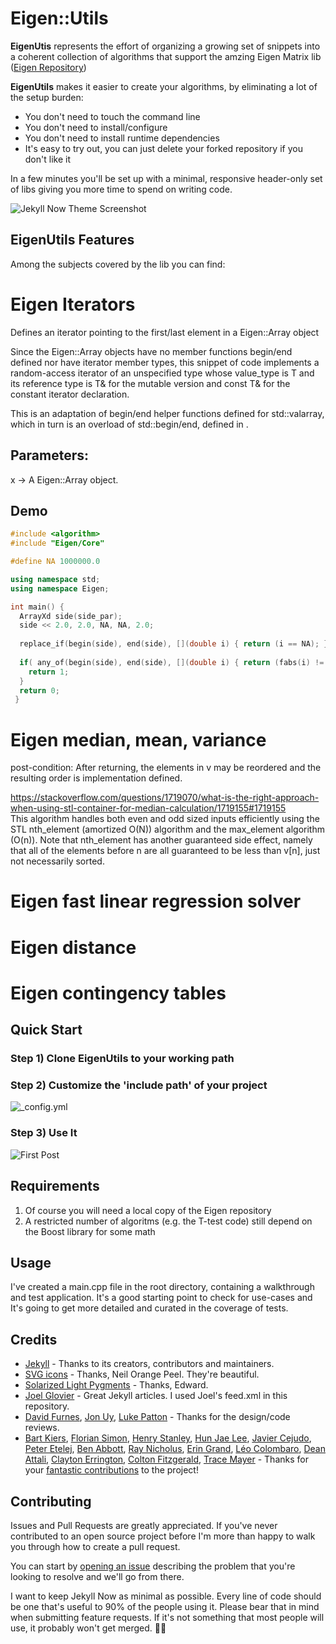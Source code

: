 # Eigen::Utils

**EigenUtis** represents the effort of organizing a growing set of snippets into a coherent collection of algorithms that support the amzing Eigen Matrix lib ([Eigen Repository](http://eigen.tuxfamily.org/index.php))

**EigenUtils** makes it easier to create your algorithms, by eliminating a lot of the setup burden:

- You don't need to touch the command line
- You don't need to install/configure
- You don't need to install runtime dependencies
- It's easy to try out, you can just delete your forked repository if you don't like it

In a few minutes you'll be set up with a minimal, responsive header-only set of libs giving you more time to spend on writing code.

![Jekyll Now Theme Screenshot](/images/jekyll-now-theme-screenshot.jpg "Jekyll Now Theme Screenshot")


## EigenUtils Features

Among the subjects covered by the lib you can find:


# Eigen Iterators
Defines an iterator pointing to the first/last element in a Eigen::Array object

Since the Eigen::Array objects have no member functions begin/end defined nor have iterator member types, this snippet of code implements a random-access iterator of an unspecified type whose value_type is T and its reference type is T& for the mutable version and const T& for the constant iterator declaration.

This is an adaptation of begin/end helper functions defined for std::valarray, which in turn is an overload of std::begin/end, defined in <iterator>.

## Parameters:
x -> A Eigen::Array object.

## Demo
```c++
#include <algorithm>
#include "Eigen/Core"

#define NA 1000000.0

using namespace std;
using namespace Eigen;

int main() {
  ArrayXd side(side_par);
  side << 2.0, 2.0, NA, NA, 2.0;
  
  replace_if(begin(side), end(side), [](double i) { return (i == NA); }, 1.0);
  
  if( any_of(begin(side), end(side), [](double i) { return (fabs(i) != 1.0); }) ) {
    return 1;
  }
  return 0;
 }
 ```

# Eigen median, mean, variance
post-condition: After returning, the elements in v may be reordered and the resulting order is implementation defined.

https://stackoverflow.com/questions/1719070/what-is-the-right-approach-when-using-stl-container-for-median-calculation/1719155#1719155         
This algorithm handles both even and odd sized inputs efficiently using the STL nth_element (amortized O(N)) algorithm
and the max_element algorithm (O(n)). Note that nth_element has another guaranteed side effect, namely that all of the elements
before n are all guaranteed to be less than v[n], just not necessarily sorted.


# Eigen fast linear regression solver

# Eigen distance

# Eigen contingency tables

## Quick Start

### Step 1) Clone EigenUtils to your working path

### Step 2) Customize the 'include path' of your project

![_config.yml](/images/config.png "_config.yml")

### Step 3) Use It

![First Post](/images/first-post.png "First Post")

## Requirements

1. Of course you will need a local copy of the Eigen repository
2. A restricted number of algoritms (e.g. the T-test code) still depend on the Boost library for some math

## Usage

I've created a main.cpp file in the root directory, containing a walkthrough and test application. It's a good starting point to check for use-cases and It's going to get more detailed and curated in the coverage of tests.

## Credits

- [Jekyll](https://github.com/jekyll/jekyll) - Thanks to its creators, contributors and maintainers.
- [SVG icons](https://github.com/neilorangepeel/Free-Social-Icons) - Thanks, Neil Orange Peel. They're beautiful.
- [Solarized Light Pygments](https://gist.github.com/edwardhotchkiss/2005058) - Thanks, Edward.
- [Joel Glovier](http://joelglovier.com/writing/) - Great Jekyll articles. I used Joel's feed.xml in this repository.
- [David Furnes](https://github.com/dfurnes), [Jon Uy](https://github.com/jonuy), [Luke Patton](https://github.com/lkpttn) - Thanks for the design/code reviews.
- [Bart Kiers](https://github.com/bkiers), [Florian Simon](https://github.com/vermluh), [Henry Stanley](https://github.com/henryaj), [Hun Jae Lee](https://github.com/hunjaelee), [Javier Cejudo](https://github.com/javiercejudo), [Peter Etelej](https://github.com/etelej), [Ben Abbott](https://github.com/jaminscript), [Ray Nicholus](https://github.com/rnicholus), [Erin Grand](https://github.com/eringrand), [Léo Colombaro](https://github.com/LeoColomb), [Dean Attali](https://github.com/daattali), [Clayton Errington](https://github.com/cjerrington), [Colton Fitzgerald](https://github.com/coltonfitzgerald), [Trace Mayer](https://github.com/sunnankar) - Thanks for your [fantastic contributions](https://github.com/barryclark/jekyll-now/commits/master) to the project!

## Contributing

Issues and Pull Requests are greatly appreciated. If you've never contributed to an open source project before I'm more than happy to walk you through how to create a pull request.

You can start by [opening an issue](https://github.com/barryclark/jekyll-now/issues/new) describing the problem that you're looking to resolve and we'll go from there.

I want to keep Jekyll Now as minimal as possible. Every line of code should be one that's useful to 90% of the people using it. Please bear that in mind when submitting feature requests. If it's not something that most people will use, it probably won't get merged. :guardsman:


